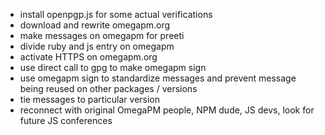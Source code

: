 - install openpgp.js for some actual verifications
- download and rewrite omegapm.org
- make messages on omegapm for preeti
- divide ruby and js entry on omegapm
- activate HTTPS on omegapm.org
- use direct call to gpg to make omegapm sign
- use omegapm sign to standardize messages and prevent message being reused on other packages / versions
- tie messages to particular version
- reconnect with original OmegaPM people, NPM dude, JS devs, look for future JS conferences
